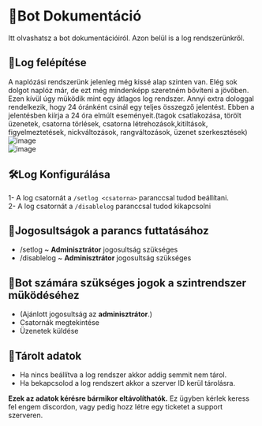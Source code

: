 # 📘Bot Dokumentáció <br>
Itt olvashatsz a bot dokumentációiról. Azon belül is a log rendszerünkről.<br>
## 🔭Log felépítése<br>
A naplózási rendszerünk jelenleg még kissé alap szinten van. Elég sok dolgot naplóz már, de ezt még mindenképp szeretném bővíteni a jövőben. Ezen kívül úgy müködik mint egy átlagos log rendszer.
Annyi extra dologgal rendelkezik, hogy 24 óránként csinál egy teljes összegző jelentést. Ebben a jelentésben kiírja a 24 óra elmúlt eseményeit.(tagok csatlakozása, törölt üzenetek, csatorna törlések, csatorna létrehozások,kitiltások, figyelmeztetések, nickváltozások, rangváltozások, üzenet szerkesztések) <br>
![image](https://github.com/user-attachments/assets/59702734-b476-48bd-8ba1-9a62b00ab345) <br>
![image](https://github.com/user-attachments/assets/9627a515-5af7-4996-b5b4-f805f2e1bc53)<br>

## 🛠Log Konfigurálása
1- A log csatornát a `/setlog <csatorna>` paranccsal tudod beállítani.<br>
2- A log csatornát a `/disablelog` paranccsal tudod kikapcsolni

## 🔔Jogosultságok a parancs futtatásához
  - /setlog ~ **Adminisztrátor** jogosultság szükséges
  - /disablelog ~ **Adminisztrátor** jogosultság szükséges

## 🤖Bot számára szükséges jogok a szintrendszer müködéséhez
  - (Ajánlott jogosultság az **adminisztrátor**.)
  - Csatornák megtekintése
  - Üzenetek küldése

## 📁Tárolt adatok
  - Ha nincs beállítva a log rendszer akkor addig semmit nem tárol.
  - Ha bekapcsolod a log rendszert akkor a szerver ID kerül tárolásra.

**Ezek az adatok kérésre bármikor eltávolíthatók.**
Ez ügyben kérlek keress fel engem discordon, vagy pedig hozz létre egy ticketet a support szerveren.
